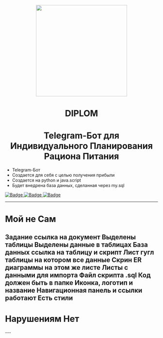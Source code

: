 <div id="header" align="center">
  <img src="https://i.pinimg.com/originals/82/80/90/828090b1ab47359f9111006d30d566e3.gif" width="300"/>
</div>
<div id="badges" align="center">
<h1>DIPLOM</h1>
  <h1>Telegram-Бот для Индивидуального Планирования Рациона Питания</h1>
  </div>

  
  - Telegram-Бот
  - Создается для себя с целью получения прибыли
  - Создается на python и java.script
  - Будет внедрена база данных, сделанная через my.sql

  <a href="https://drive.google.com/file/d/1RbR9mKTtYo_O6Yh11mSzqcYIQt0QJEcI/view?usp=drive_link">
    <img src="https://img.shields.io/badge/Структура приложения-purple?style=for-the-badge&logo=pen&logoColor=white" alt="Badge"/>
  </a>
   <a href="https://drive.google.com/file/d/1RbR9mKTtYo_O6Yh11mSzqcYIQt0QJEcI/view?usp=drive_link">
    <img src="https://img.shields.io/badge/Варианты использования Use Case-purple?style=for-the-badge&logo=pen&logoColor=white" alt="Badge"/>
  </a>
     <a href="https://docs.google.com/spreadsheets/d/1ER0RY8g8Ei5lKAU_kTm3HxB110WWoynb/edit?usp=drive_link&ouid=101743919987561321728&rtpof=true&sd=true">
    <img src="https://img.shields.io/badge/Таблицы-purple?style=for-the-badge&logo=pen&logoColor=white" alt="Badge"/>
  </a>
  
---
<h1>Мой не Сам</h1>


 Задание ссылка на документ
 Выделены таблицы
 Выделены данные в таблицах
 База данных ссылка на таблицу и скрипт
 Лист гугл таблицы на котором все данные
 Скрин ER диаграммы на этом же листе
 Листы с данными для импорта
 Файл скрипта .sql
 Код должен быть в папке
 Иконка, логотип и название
 Навигационная панель и ссылки работают
 Есть стили
---
<h1>Нарушениям Нет</h1>
---
